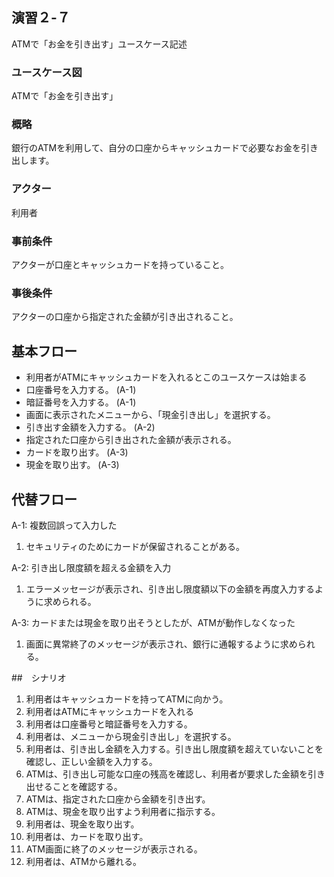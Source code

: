 ## 演習２-７
ATMで「お金を引き出す」ユースケース記述

### ユースケース図
ATMで「お金を引き出す」

### 概略
銀行のATMを利用して、自分の口座からキャッシュカードで必要なお金を引き出します。

### アクター 
利用者

### 事前条件 
アクターが口座とキャッシュカードを持っていること。

### 事後条件 
アクターの口座から指定された金額が引き出されること。

## 基本フロー
- 利用者がATMにキャッシュカードを入れるとこのユースケースは始まる
- 口座番号を入力する。 (A-1)
- 暗証番号を入力する。 (A-1)
- 画面に表示されたメニューから、「現金引き出し」を選択する。
- 引き出す金額を入力する。 (A-2)
- 指定された口座から引き出された金額が表示される。
- カードを取り出す。 (A-3)
- 現金を取り出す。 (A-3)

## 代替フロー
A-1: 複数回誤って入力した
1. セキュリティのためにカードが保留されることがある。

A-2: 引き出し限度額を超える金額を入力
1. エラーメッセージが表示され、引き出し限度額以下の金額を再度入力するように求められる。

A-3: カードまたは現金を取り出そうとしたが、ATMが動作しなくなった
1. 画面に異常終了のメッセージが表示され、銀行に通報するように求められる。

##　シナリオ

1. 利用者はキャッシュカードを持ってATMに向かう。
2. 利用者はATMにキャッシュカードを入れる
3. 利用者は口座番号と暗証番号を入力する。
4. 利用者は、メニューから現金引き出し」を選択する。
5. 利用者は、引き出し金額を入力する。引き出し限度額を超えていないことを確認し、正しい金額を入力する。
6. ATMは、引き出し可能な口座の残高を確認し、利用者が要求した金額を引き出せることを確認する。
7. ATMは、指定された口座から金額を引き出す。
8. ATMは、現金を取り出すよう利用者に指示する。
9. 利用者は、現金を取り出す。
10. 利用者は、カードを取り出す。
11. ATM画面に終了のメッセージが表示される。
12. 利用者は、ATMから離れる。
